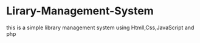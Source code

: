 # Lirary-Management-System
this is a simple library management system using Htmll,Css,JavaScript and php
